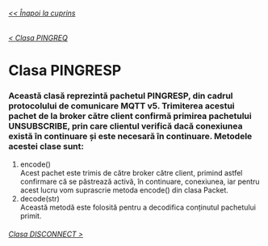 ###### [<< Înapoi la cuprins](../Cuprins.md)
###### [< Clasa PINGREQ](18.%20PINGREQ.md)
# Clasa PINGRESP
### Această clasă reprezintă pachetul PINGRESP, din cadrul protocolului de comunicare MQTT v5. Trimiterea acestui pachet de la broker către client confirmă primirea pachetului UNSUBSCRIBE, prin care clientul verifică dacă conexiunea există în continuare și este necesară în continuare. Metodele acestei clase sunt:
1. encode()  
Acest pachet este trimis de către broker către client, primind astfel confirmare că se păstrează activă, în continuare, conexiunea, iar pentru acest lucru vom suprascrie metoda encode() din clasa Packet.
2. decode(str)  
Această metodă este folosită pentru a decodifica conținutul pachetului primit.
###### [Clasa DISCONNECT >](20.%20DISCONNECT.md)


